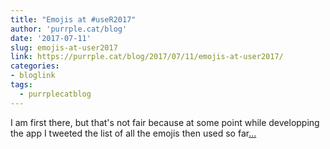 ```yaml
---
title: "Emojis at #useR2017"
author: 'purrple.cat/blog'
date: '2017-07-11'
slug: emojis-at-user2017
link: https://purrple.cat/blog/2017/07/11/emojis-at-user2017/
categories:
- bloglink
tags:
  - purrplecatblog
---
```


I am first there, but that's not fair because at some point while developping the app I tweeted the list of all the emojis then used so far[... <i class="fas fa-external-link-alt"></i>](https://purrple.cat/blog/2017/07/11/emojis-at-user2017/)

